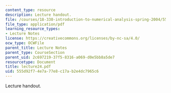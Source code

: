 ```yaml
---
content_type: resource
description: Lecture handout.
file: /courses/18-330-introduction-to-numerical-analysis-spring-2004/555d92f74e7a77e8c17ab2e4dc7965c6_lecture24.pdf
file_type: application/pdf
learning_resource_types:
- Lecture Notes
license: https://creativecommons.org/licenses/by-nc-sa/4.0/
ocw_type: OCWFile
parent_title: Lecture Notes
parent_type: CourseSection
parent_uid: 2c697219-37f5-8316-a069-d0e5bb8a5de7
resourcetype: Document
title: lecture24.pdf
uid: 555d92f7-4e7a-77e8-c17a-b2e4dc7965c6
---
```

Lecture handout.